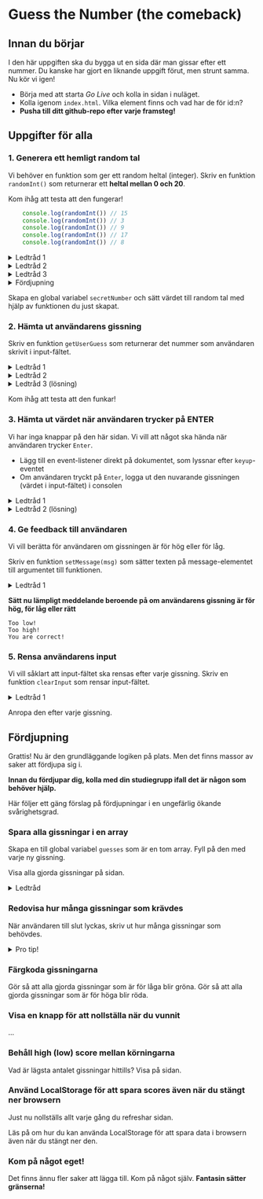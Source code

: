 # Guess the Number (the comeback)

## Innan du börjar
I den här uppgiften ska du bygga ut en sida där man gissar efter ett nummer. Du kanske har gjort en liknande uppgift förut, men strunt samma. Nu kör vi igen!

- Börja med att starta *Go Live* och kolla in sidan i nuläget.
- Kolla igenom `index.html`. Vilka element finns och vad har de för id:n?
- **Pusha till ditt github-repo efter varje framsteg!**

## Uppgifter för alla

### 1. Generera ett hemligt random tal
Vi behöver en funktion som ger ett random heltal (integer).
Skriv en funktion `randomInt()` som returnerar ett **heltal mellan 0 och 20**.

Kom ihåg att testa att den fungerar!
````javascript
    console.log(randomInt()) // 15
    console.log(randomInt()) // 3
    console.log(randomInt()) // 9
    console.log(randomInt()) // 17
    console.log(randomInt()) // 8
````

<details>
<summary>Ledtråd 1</summary>

````javascript
    Math.random()      // Decimaltal mellan 0 och 0.9999999
    Math.random() * 10 // Decimaltal mellan 0 och 9.9999999
````
</details>
<details>
<summary>Ledtråd 2</summary>

````javascript
    Math.floor(8.723) // 8
    Math.floor(4.723) // 4
    Math.floor(0.723) // 0
````
</details>
<details>
<summary>Ledtråd 3</summary>

````javascript
    Math.floor(Math.random() * 10) // Vad ger detta?
````
</details>
<details>
<summary>Fördjupning</summary>

Skriv istället `randomInt(n)` som returnerar ett heltal mellan 0 och **n**.
</details>

Skapa en global variabel `secretNumber` och sätt värdet till random tal med hjälp av funktionen du just skapat.

### 2. Hämta ut användarens gissning
Skriv en funktion `getUserGuess` som returnerar det nummer som användaren skrivit i input-fältet.

<details>
<summary>Ledtråd 1</summary>

Använd `document.getElementById('user-input').value`
</details>
<details>
<summary>Ledtråd 2</summary>

Du behöver använda den inbyggda funktionen `parseInt(x)` för att översätta `string` till `number`.
</details>

<details>
<summary>Ledtråd 3 (lösning)</summary>

````javascript
function getUserGuess() {
    const stringValue = document.getElementById('user-input').value
    return parseInt(stringValue, 10)
}
````
</details>

Kom ihåg att testa att den funkar!

### 3. Hämta ut värdet när användaren trycker på ENTER
Vi har inga knappar på den här sidan. Vi vill att något ska hända när användaren trycker `Enter`.

- Lägg till en event-listener direkt på dokumentet, som lyssnar efter `keyup`-eventet
- Om användaren tryckt på `Enter`, logga ut den nuvarande gissningen (värdet i input-fältet) i consolen

<details>
<summary>Ledtråd 1</summary>

````javascript
    document.addEventListener('keyup', function (event) {
    console.log('You pressed key', event.key)
})
````
</details>
<details>
<summary>Ledtråd 2 (lösning)</summary>

````javascript
    document.addEventListener('keyup', function (event) {
    if (event.key === 'Enter') {
        const guess = getGuess()
        console.log(guess)
    }
})
````
</details>

### 4. Ge feedback till användaren
Vi vill berätta för användaren om gissningen är för hög eller för låg.

Skriv en funktion `setMessage(msg)` som sätter texten på message-elementet till argumentet till funktionen.
<details>
<summary>Ledtråd 1</summary>

````javascript
    document.getElementById('message').innerText = 'foooo'
````
</details>

**Sätt nu lämpligt meddelande beroende på om användarens gissning är för hög, för låg eller rätt**

````
Too low!
Too high!
You are correct!
````

### 5. Rensa användarens input
Vi vill såklart att input-fältet ska rensas efter varje gissning. Skriv en funktion `clearInput` som rensar input-fältet.

<details>
<summary>Ledtråd 1</summary>

````javascript
    document.getElementById('user-input').value = ''
````
</details>

Anropa den efter varje gissning.

## Fördjupning

Grattis! Nu är den grundläggande logiken på plats. Men det finns massor av saker att fördjupa sig i.

**Innan du fördjupar dig, kolla med din studiegrupp ifall det är någon som behöver hjälp.**

Här följer ett gäng förslag på fördjupningar i en ungefärlig ökande svårighetsgrad.

### Spara alla gissningar i en array
Skapa en till global variabel `guesses` som är en tom array. Fyll på den med varje ny gissning.

Visa alla gjorda gissningar på sidan.

<details>
<summary>Ledtråd</summary>

Använd array-metoden `push`

````javascript
    const arr = []
    arr.push(5)
    arr.push(8)
    console.log(arr)
````
</details>

### Redovisa hur många gissningar som krävdes
När användaren till slut lyckas, skriv ut hur många gissningar som behövdes.

<details>
<summary>Pro tip!</summary>

Använd string template literals!
````javascript
    const age = 15
    const myString = `Jag är ${age} år gammal`
````
</details>

### Färgkoda gissningarna
Gör så att alla gjorda gissningar som är för låga blir gröna.
Gör så att alla gjorda gissningar som är för höga blir röda.

### Visa en knapp för att nollställa när du vunnit
...

### Behåll high (low) score mellan körningarna
Vad är lägsta antalet gissningar hittills?
Visa på sidan.

### Använd LocalStorage för att spara scores även när du stängt ner browsern
Just nu nollställs allt varje gång du refreshar sidan.

Läs på om hur du kan använda LocalStorage för att spara data i browsern även när du stängt ner den.

### Kom på något eget!
Det finns ännu fler saker att lägga till. Kom på något själv. **Fantasin sätter gränserna!**
